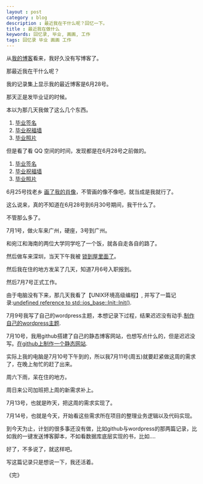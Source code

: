 ```yaml
---
layout : post 
category : blog
description : 最近我在干什么呢？回忆一下。 
title : 最近我在做什么
keywords: 回忆录, 毕业, 画画, 工作
tags: 回忆录 毕业 画画 工作
---
```


从[我的博客](http://tiankonguse.com)看来，我好久没有写博客了。

那最近我在干什么呢？


我的记录集上显示我的最近博客是6月28号。

那天正是发毕业证的时候。

本以为那几天我做了这么几个东西。

1. [毕业签名](http://tiankonguse.com/lab/graduate/ )
2. [毕业祝福墙](http://tiankonguse.com/lab/graduate/wall.php)
3. [毕业照片](http://tiankonguse.com/lab/graduate/photo.php)

但是看了看 QQ 空间的时间，发现都是在6月28号之前做的。

1. [毕业签名](http://user.qzone.qq.com/804345178/mood/5a55f12fc24aa453213c0100.1)
2. [毕业祝福墙](http://user.qzone.qq.com/804345178/mood/5a55f12f5d45a853a87a0a00.1)
3. [毕业照片](http://user.qzone.qq.com/804345178/mood/5a55f12f1f48a953efa90800.1)

6月25号找老乡 [画了我的肖像](http://user.qzone.qq.com/804345178/mood/5a55f12fdeb7aa533ba90500.1)，不管画的像不像吧，就当成是我就行了。

这么说来，真的不知道在6月28号到6月30号期间，我干什么了。


不管那么多了。

7月1号，做火车来广州，硬座，3号到广州。

和宛江和海南的两位大学同学吃了一个饭，就各自走各自的路了。

然后做车来深圳，当天下午我被 [锁到屋里面了](http://user.qzone.qq.com/804345178/mood/5a55f12f2f1bb55359320900.1)。

然后我在住的地方发呆了几天，知道7月6号入职报到。

然后7月7号正式工作。

由于电脑没有下来，那几天我看了【UNIX环境高级编程】, 并写了一篇记录:[undefined reference to std::ios_base::Init::Init()](http://tiankonguse.github.io/undefined-reference/).

7月9号我写了自己的wordpress主题，本想记录下过程，结果迟迟没有动手.[制作自己的wordpress主题](http://tiankonguse.github.io/make-yourself-wordpress-themes).


7月10号，我用github搭建了自己的静态博客网站，也想写点什么的，但是迟迟没写。[在github上制作一个静态网站](http://tiankonguse.github.io/make-github-website).


实际上我的电脑是7月10号下午到的，所以我7月11号(周五)就要赶紧做这周的需求了，在晚上匆忙的赶了出来。

周六下雨，呆在住的地方。

周日来公司加班把上周的新需求补上。

7月13号，也就是昨天，把这周的需求实现了。

7月14号，也就是今天，开始看这些需求所在项目的整理业务逻辑以及代码实现。


到今天为止，计划的很多事还没有做，比如github与wordpress的那两篇记录，比如我的一键发送博客脚本，不如看数据库底层实现的书，比如....


好了，不多说了，就这样吧。

写这篇记录只是想说一下，我还活着。

《完》

